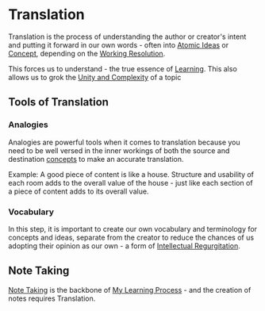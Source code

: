# Translation
Translation is the process of understanding the author or creator's intent and putting it forward in our own words - often into [Atomic Ideas](Atomic%20Ideas.md) or [Concept](Concept.md), depending on the [Working Resolution](Working%20Resolution.md).


This forces us to understand - the true essence of [Learning](Learning.md). This also allows us to grok the [Unity and Complexity](Unity%20and%20Complexity.md) of a topic

## Tools of Translation
### Analogies
Analogies are powerful tools when it comes to translation because you need to be well versed in the inner workings of both the source and destination [concepts](Concept.md) to make an accurate translation.

Example: A good piece of content is like a house. Structure and usability of each room adds to the overall value of the house - just like each section of a piece of content adds to its overall value.  

### Vocabulary
In this step, it is important to create our own vocabulary and terminology for concepts and ideas, separate from the creator to reduce the chances of us adopting their opinion as our own - a form of [Intellectual Regurgitation](Intellectual%20Regurgitation.md).

## Note Taking
[Note Taking](Note%20Taking.md) is the backbone of   [My Learning Process](My%20Learning%20Process.md) - and the creation of notes requires Translation.